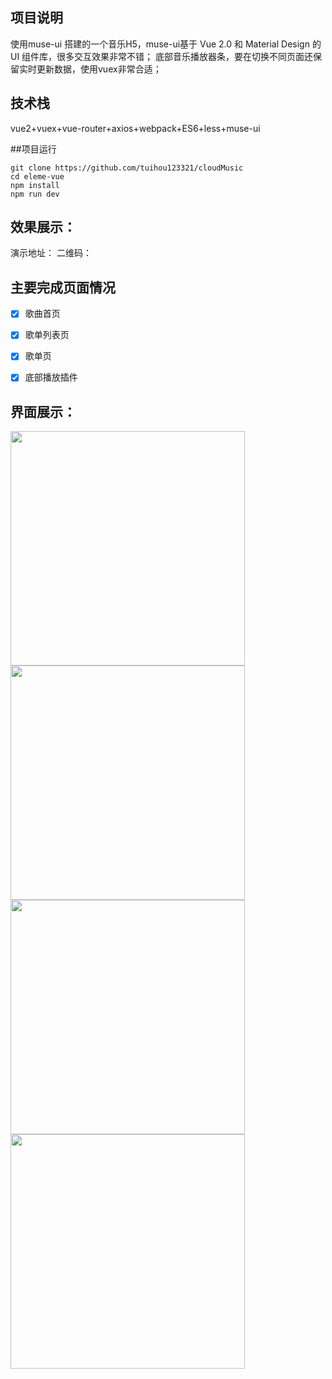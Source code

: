 ## 项目说明
使用muse-ui 搭建的一个音乐H5，muse-ui基于 Vue 2.0 和 Material Design 的 UI 组件库，很多交互效果非常不错；
底部音乐播放器条，要在切换不同页面还保留实时更新数据，使用vuex非常合适；

## 技术栈

vue2+vuex+vue-router+axios+webpack+ES6+less+muse-ui

##项目运行

 ```
git clone https://github.com/tuihou123321/cloudMusic
cd eleme-vue
npm install
npm run dev
```

## 效果展示：
演示地址：
二维码：

## 主要完成页面情况
- [x] 歌曲首页
- [x] 歌单列表页
- [x] 歌单页
- [x] 底部播放插件


## 界面展示：
<img src="https://raw.githubusercontent.com/tuihou123321/eleme-vue/master/screenshots/rage.png" width="375px" style="float:left;padding-right:30px">
<img src="https://raw.githubusercontent.com/tuihou123321/eleme-vue/master/screenshots/songList.png" width="375px">

<img src="https://raw.githubusercontent.com/tuihou123321/eleme-vue/master/screenshots/playListDetail1.png" width="375px" style="float:left;padding-right:30px">
<img src="https://raw.githubusercontent.com/tuihou123321/eleme-vue/master/screenshots/playListDetail2.png" width="375px">
